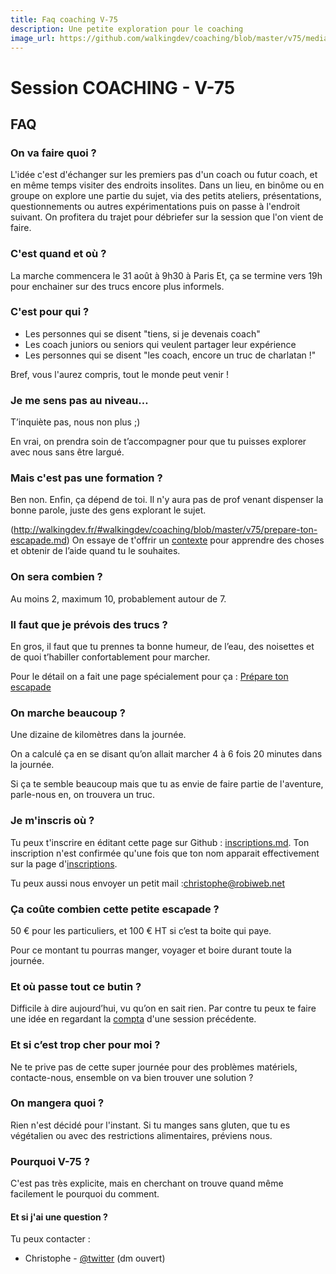 ```yaml
---
title: Faq coaching V-75
description: Une petite exploration pour le coaching
image_url: https://github.com/walkingdev/coaching/blob/master/v75/media/banner-coaching.jpg?raw=true
---
```


# Session COACHING - V-75

## FAQ

### On va faire quoi ?

L'idée c'est d'échanger sur les premiers pas d'un coach ou futur coach, et en même temps visiter des endroits insolites.
Dans un lieu, en binôme ou en groupe on explore une partie du sujet, via des petits ateliers, présentations, questionnements ou autres expérimentations puis on passe à l'endroit suivant.
On profitera du trajet pour débriefer sur la session que l'on vient de faire.

### C'est quand et où ?

La marche commencera le 31 août à 9h30 à Paris
Et, ça se termine vers 19h pour enchainer sur des trucs encore plus informels.

### C'est pour qui ?

- Les personnes qui se disent "tiens, si je devenais coach"
- Les coach juniors ou seniors qui veulent partager leur expérience
- Les personnes qui se disent "les coach, encore un truc de charlatan !"

Bref, vous l'aurez compris, tout le monde peut venir !

### Je me sens pas au niveau…

T’inquiète pas, nous non plus ;)

En vrai, on prendra soin de t’accompagner pour que tu puisses explorer avec nous sans être largué.

### Mais c'est pas une formation ?

Ben non. Enfin, ça dépend de toi. Il n'y aura pas de prof venant dispenser la bonne parole, juste des gens explorant le sujet.

(http://walkingdev.fr/#walkingdev/coaching/blob/master/v75/prepare-ton-escapade.md)
On essaye de t'offrir un [contexte](http://walkingdev.fr/#walkingdev/coaching/blob/master/v75/contexte.md) pour apprendre des choses et obtenir de l’aide quand tu le souhaites.

### On sera combien ?

Au moins 2, maximum 10, probablement autour de 7. 

### Il faut que je prévois des trucs ?

En gros, il faut que tu prennes ta bonne humeur, de l’eau, des noisettes et de quoi t’habiller confortablement pour marcher.

Pour le détail on a fait une page spécialement pour ça : [Prépare ton escapade](http://walkingdev.fr/#walkingdev/coaching/blob/master/v75/prepare-ton-escapade.md)

### On marche beaucoup ?

Une dizaine de kilomètres dans la journée.

On a calculé ça en se disant qu’on allait marcher 4 à 6 fois 20 minutes dans la journée.

Si ça te semble beaucoup mais que tu as envie de faire partie de l'aventure, parle-nous en, on trouvera un truc.

### Je m'inscris où ?

Tu peux t'inscrire en éditant cette page sur Github : [inscriptions.md](https://github.com/walkingdev/coaching/edit/master/v75/inscriptions.md). Ton inscription n'est confirmée qu'une fois que ton nom apparait effectivement sur la page d'[inscriptions](http://walkingdev.fr/#walkingdev/coaching/blob/master/v75/inscriptions.md).

Tu peux aussi nous envoyer un petit mail :[christophe@robiweb.net](mailto:christophe@robiweb.net)

### Ça coûte combien cette petite escapade ?

50 € pour les particuliers, et 100 € HT si c’est ta boite qui paye.

Pour ce montant tu pourras manger, voyager et boire durant toute la journée.

### Et où passe tout ce butin ?

Difficile à dire aujourd’hui, vu qu’on en sait rien. Par contre tu peux te faire une idée en regardant la [compta](http://walkingdev.fr/#walkingdev/elm/blob/master/v34/budget.md) d'une session précédente.  

### Et si c’est trop cher pour moi ?

Ne te prive pas de cette super journée pour des problèmes matériels, contacte-nous, ensemble on va bien trouver une solution ?

### On mangera quoi ?

Rien n'est décidé pour l'instant. Si tu manges sans gluten, que tu es végétalien ou avec des restrictions alimentaires, préviens nous.

### Pourquoi V-75 ?

C'est pas très explicite, mais en cherchant on trouve quand même facilement le pourquoi du comment.

#### Et si j'ai une question ?

Tu peux contacter :
- Christophe - [@twitter](http://twitter.com/krichtof) (dm ouvert)
